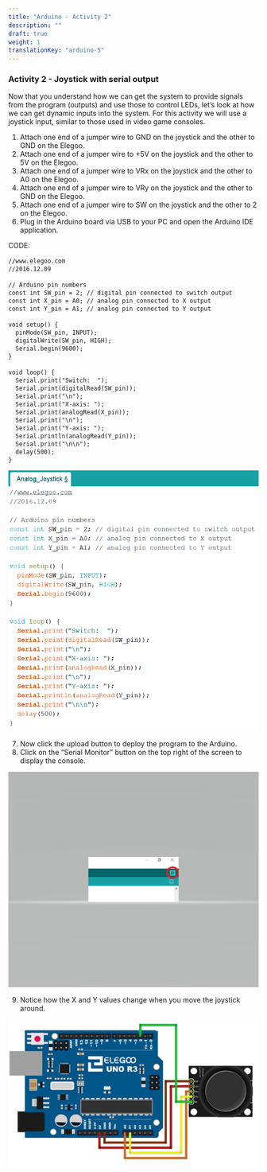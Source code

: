 ```yaml
---
title: "Arduino - Activity 2"
description: ""
draft: true
weight: 1
translationKey: "arduino-5"
---
```

### Activity 2 - Joystick with serial output
Now that you understand how we can get the system to provide signals from the program (outputs) and use those to control LEDs, let’s look at how we can get dynamic inputs into the system. For this activity we will use a joystick input, similar to those used in video game consoles.
1.	Attach one end of a jumper wire to GND on the joystick and the other to GND on the Elegoo.
2.	Attach one end of a jumper wire to +5V on the joystick and the other to 5V on the Elegoo.
3.	Attach one end of a jumper wire to VRx on the joystick and the other to A0 on the Elegoo.
4.	Attach one end of a jumper wire to VRy on the joystick and the other to GND on the Elegoo.
5.	Attach one end of a jumper wire to SW on the joystick and the other to 2 on the Elegoo.
6.	Plug in the Arduino board via USB to your PC and open the Arduino IDE application.

CODE:
```
//www.elegoo.com
//2016.12.09

// Arduino pin numbers
const int SW_pin = 2; // digital pin connected to switch output
const int X_pin = A0; // analog pin connected to X output
const int Y_pin = A1; // analog pin connected to Y output

void setup() {
  pinMode(SW_pin, INPUT);
  digitalWrite(SW_pin, HIGH);
  Serial.begin(9600);
}

void loop() {
  Serial.print("Switch:  ");
  Serial.print(digitalRead(SW_pin));
  Serial.print("\n");
  Serial.print("X-axis: ");
  Serial.print(analogRead(X_pin));
  Serial.print("\n");
  Serial.print("Y-axis: ");
  Serial.println(analogRead(Y_pin));
  Serial.print("\n\n");
  delay(500); 
}
```
![Cannot load image](content\english\arduino\5-activity2\img7.png)

7.	Now click the upload button to deploy the program to the Arduino.
8.	Click on the “Serial Monitor” button on the top right of the screen to display the console.

![Cannot load image](content\english\arduino\5-activity2\img8.png)

9.	Notice how the X and Y values change when you move the joystick around.

![Cannot load image](content\english\arduino\5-activity2\img9.png)